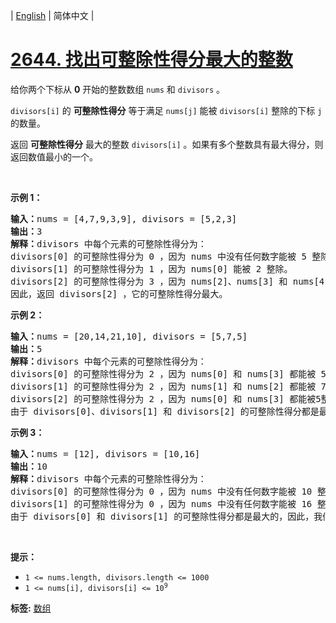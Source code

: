 | [English](README_EN.md) | 简体中文 |

# [2644. 找出可整除性得分最大的整数](https://leetcode.cn/problems/find-the-maximum-divisibility-score)
<p>给你两个下标从 <strong>0</strong> 开始的整数数组 <code>nums</code> 和 <code>divisors</code> 。</p>

<p><code>divisors[i]</code> 的 <strong>可整除性得分</strong> 等于满足 <code>nums[j]</code> 能被 <code>divisors[i]</code> 整除的下标 <code>j</code> 的数量。</p>

<p>返回 <strong>可整除性得分</strong> 最大的整数 <code>divisors[i]</code> 。如果有多个整数具有最大得分，则返回数值最小的一个。</p>

<p>&nbsp;</p>

<p><strong>示例 1：</strong></p>

<pre>
<strong>输入：</strong>nums = [4,7,9,3,9], divisors = [5,2,3]
<strong>输出：</strong>3
<strong>解释：</strong>divisors 中每个元素的可整除性得分为：
divisors[0] 的可整除性得分为 0 ，因为 nums 中没有任何数字能被 5 整除。
divisors[1] 的可整除性得分为 1 ，因为 nums[0] 能被 2 整除。 
divisors[2] 的可整除性得分为 3 ，因为 nums[2]、nums[3] 和 nums[4] 都能被 3 整除。 
因此，返回 divisors[2] ，它的可整除性得分最大。
</pre>

<p><strong>示例 2：</strong></p>

<pre>
<strong>输入：</strong>nums = [20,14,21,10], divisors = [5,7,5]
<strong>输出：</strong>5
<strong>解释：</strong>divisors 中每个元素的可整除性得分为：
divisors[0] 的可整除性得分为 2 ，因为 nums[0] 和 nums[3] 都能被 5 整除。
divisors[1] 的可整除性得分为 2 ，因为 nums[1] 和 nums[2] 都能被 7 整除。
divisors[2] 的可整除性得分为 2 ，因为 nums[0] 和 nums[3] 都能被5整除。 
由于 divisors[0]、divisors[1] 和 divisors[2] 的可整除性得分都是最大的，因此，我们返回数值最小的一个，即 divisors[2] 。
</pre>

<p><strong>示例 3：</strong></p>

<pre>
<strong>输入：</strong>nums = [12], divisors = [10,16]
<strong>输出：</strong>10
<strong>解释：</strong>divisors 中每个元素的可整除性得分为：
divisors[0] 的可整除性得分为 0 ，因为 nums 中没有任何数字能被 10 整除。
divisors[1] 的可整除性得分为 0 ，因为 nums 中没有任何数字能被 16 整除。 
由于 divisors[0] 和 divisors[1] 的可整除性得分都是最大的，因此，我们返回数值最小的一个，即 divisors[0] 。
</pre>

<p>&nbsp;</p>

<p><strong>提示：</strong></p>

<ul>
	<li><code>1 &lt;= nums.length, divisors.length &lt;= 1000</code></li>
	<li><code>1 &lt;= nums[i], divisors[i] &lt;= 10<sup>9</sup></code></li>
</ul>

**标签:**  [数组](https://leetcode.cn/tag/array) 